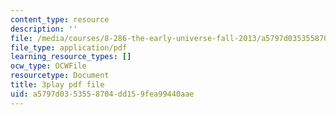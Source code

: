 ```yaml
---
content_type: resource
description: ''
file: /media/courses/8-286-the-early-universe-fall-2013/a5797d0353558704dd159fea99440aae_YfbXB_MSkSY.pdf
file_type: application/pdf
learning_resource_types: []
ocw_type: OCWFile
resourcetype: Document
title: 3play pdf file
uid: a5797d03-5355-8704-dd15-9fea99440aae
---
```


